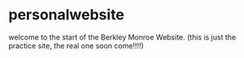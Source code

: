 # personalwebsite 
welcome to the start of the Berkley Monroe Website. (this is just the practice site, the real one soon come!!!!)
